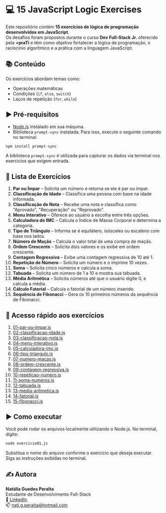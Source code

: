 # 💻 15 JavaScript Logic Exercises

Este repositório contém **15 exercícios de lógica de programação desenvolvidos em JavaScript**.  
Os desafios foram propostos durante o curso **Dev Full-Stack Jr.** oferecido pela **+praTi** e têm como objetivo fortalecer a lógica de programação, o raciocínio algorítmico e a prática com a linguagem JavaScript.

## 📚 Conteúdo

Os exercícios abordam temas como:

- Operações matemáticas
- Condições (`if`, `else`, `switch`)
- Laços de repetição (`for`, `while`)

## ▶️ Pré-requisitos

- [Node.js](https://nodejs.org) instalado em sua máquina.
- Biblioteca `prompt-sync` instalada. Para isso, execute o seguinte comando no terminal:

```bash
npm install prompt-sync
```

A biblioteca `prompt-sync` é utilizada para capturar os dados via terminal nos exercícios que exigem entrada.

## 📂 Lista de Exercícios

1. **Par ou Ímpar** – Solicita um número e retorna se ele é par ou ímpar.
2. **Classificação de Idade** – Classifica uma pessoa com base na idade informada.
3. **Classificação de Nota** – Recebe uma nota e classifica como "Aprovado", "Recuperação" ou "Reprovado".
4. **Menu Interativo** – Oferece ao usuário a escolha entre três opções.
5. **Calculadora de IMC** – Calcula o Índice de Massa Corporal e determina a categoria.
6. **Tipo de Triângulo** – Informa se é equilátero, isósceles ou escaleno com base nos lados.
7. **Número de Maçãs** – Calcula o valor total de uma compra de maçãs.
8. **Ordem Crescente** – Solicita dois valores e os exibe em ordem crescente.
9. **Contagem Regressiva** – Exibe uma contagem regressiva de 10 até 1.
10. **Repetição de Número** – Solicita um número e o imprime 10 vezes.
11. **Soma** – Solicita cinco números e calcula a soma.
12. **Tabuada** – Solicita um número de 1 a 10 e mostra sua tabuada.
13. **Média Aritmética** – Solicita números até que o usuário digite 0, e calcula a média.
14. **Cálculo Fatorial** – Calcula o fatorial de um número inserido.
15. **Sequência de Fibonacci** – Gera os 10 primeiros números da sequência de Fibonacci.

## 🔗 Acesso rápido aos exercícios

1. [01-par-ou-impar.js](./01-par-ou-impar.js)
2. [02-classificacao-idade.js](./02-classificacao-idade.js)
3. [03-classificacao-nota.js](./03-classificacao-nota.js)
4. [04-menu-interativo.js](./04-menu-interativo.js)
5. [05-calculadora-imc.js](./05-calculadora-imc.js)
6. [06-tipo-triangulo.js](./06-tipo-triangulo.js)
7. [07-numero-macas.js](./07-numero-macas.js)
8. [08-ordem-crescente.js](./08-ordem-crescente.js)
9. [09-contagem-regressiva.js](./09-contagem-regressiva.js)
10. [10-repeticao-numero.js](./10-repeticao-numero.js)
11. [11-soma-numeros.js](./11-soma-numeros.js)
12. [12-tabuada.js](./12-tabuada.js)
13. [13-media-aritmetica.js](./13-media-aritmetica.js)
14. [14-fatorial.js](./14-fatorial.js)
15. [15-fibonacci.js](./15-fibonacci.js)

## ▶️ Como executar

Você pode rodar os arquivos localmente utilizando o Node.js. No terminal, digite:

```bash
node exercicio01.js
```
Substitua o nome do arquivo conforme o exercício que deseja executar.
Siga as instruções exibidas no terminal.

## ✍️ Autora

**Natália Guedes Peralta**<br>
Estudante de Desenvolvimento Full-Stack<br>
🔗 [LinkedIn](linkedin.com/in/natália-peralta-7534ba198).<br>
📫 [nati.g.peralta@hotmail.com](mailto:nati.g.peralta@hotmail.com)
